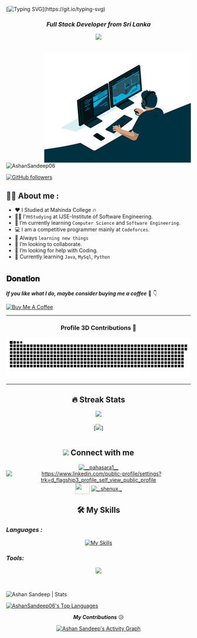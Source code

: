 [![Typing SVG](https://readme-typing-svg.herokuapp.com?size=32&vCenter=true&width=760&lines=Hi+%F0%9F%91%8B%2C+I'm+Ashan+Sandeep;IJSE-+%F0%9F%91%8B%2C+Institute+of+Software+Engineering;)](https://git.io/typing-svg)

<h3 align="center"><b><i>Full Stack Developer from Sri Lanka</i></b></h3>
<p align="center">
  <a href="https://github.com/DenverCoder1/readme-typing-svg"><img src="https://readme-typing-svg.herokuapp.com?lines=Computer+Science+Student;Competitive+Programmer;IJSE+GDSE+Student;Java%20|%20Algorithms%20|%20OOP%20;Specialist%20on%20Codeforces;Always%20learning%20new%20things&center=true&width=500&height=50"></a>
</p><br>

<img align="right" alt="Coding" width="400" src="https://github.com/AshanSandeep06/Images-repo/blob/master/src/assets/code.gif">

<img src="https://komarev.com/ghpvc/?username=pahasara1&label=Profile%20views&color=0e75b6&style=flat" alt="AshanSandeep06" /> </p>

[![GitHub followers](https://img.shields.io/github/followers/Pasan-Pahasara.svg?style=social&label=Follow&maxAge=2592000)](https://github.com/pahasara1?tab=followers)



## 👨‍🦰 About me :

- ❤️ I Studied at Mahinda College 🔥
- 👨‍🎓 I'm`Studying` at IJSE-Institute of Software Engineering.
- 🌱 I’m currently learning `Computer Science` and `Software Engineering`.
- 💻 I am a competitive programmer mainly at `Codeforces`.
- 👨 Always `learning new things`
- 👯 I’m looking to collaborate.
- 🤔 I’m looking for help with Coding.
- 🌱 Currently learning `Java`, `MySql`, `Python`
  <br>
<div>

#
</div>

## 𝐃𝐨𝐧𝐚𝐭𝐢𝐨𝐧

***If you like what I do, maybe consider buying me a coffee*** 🥺 👇

<a href="https://www.buymeacoffee.com/ashansandeep"><img src="https://cdn.buymeacoffee.com/buttons/v2/default-red.png" alt="Buy Me A Coffee" style="height: 35px !important; width: 120px !important;"></a>

***
<div align="center">

<h3 align="center">
  Profile 3D Contributions 🔰
</h3>


<img alt="Coding" width="600" src="https://github.com/AshanSandeep06/Images-repo/blob/master/src/assets/github-contribution-grid-snake.svg">

---

## 🔥 Streak Stats

![](https://github-profile-summary-cards.vercel.app/api/cards/stats?username=AshanSandeep06&theme=monokai)
<br>
<br>
[![](https://github-readme-streak-stats.herokuapp.com?user=AshanSandeep06&theme=soft-green)]
<br>
<br>


## <img src="https://media.giphy.com/media/iY8CRBdQXODJSCERIr/giphy.gif" width="30px"> Connect with me
<p align="center">
<a href="https://twitter.com/Ashan__Sandeep"><img align="center" src="https://raw.githubusercontent.com/rahuldkjain/github-profile-readme-generator/master/src/images/icons/Social/twitter.svg" alt="__pahasara1__" height="30" width="40" /></a>
<a href="https://www.linkedin.com/in/ashan-sandeep-248912212/" target="blank"><img align="center" src="https://raw.githubusercontent.com/rahuldkjain/github-profile-readme-generator/master/src/images/icons/Social/linked-in-alt.svg" alt="https://www.linkedin.com/public-profile/settings?trk=d_flagship3_profile_self_view_public_profile" height="30" width="40" /></a>
<a href="https://www.facebook.com/azhan.sandeep" target="blank"><img align="center" src="https://raw.githubusercontent.com/rahuldkjain/github-profile-readme-generator/master/src/images/icons/Social/facebook.svg" alt="" height="30" width="40" /></a>
<a href="https://www.instagram.com/____ashan______/" target="blank"><img align="center" src="https://raw.githubusercontent.com/rahuldkjain/github-profile-readme-generator/master/src/images/icons/Social/instagram.svg" alt="_.shenux._" height="30" width="40" /></a>

</p>

## 🛠️ My Skills

<h3 align="left"><b><i>Languages :</i></b></h3>

[![My Skills](https://skillicons.dev/icons?i=java,mysql,py,js,html,css)](https://skillicons.dev)

<h3 align="left"><b><i> Tools:</i></b></h3>

<p align="center">
  <a href="https://skillicons.dev">
    <img src="https://skillicons.dev/icons?i=ps,figma,idea,hibernate,jquery,github,git,bootstrap,linkedin,regex" />
  </a>
</p>


<br><p align="left"> <img src="https://github-readme-stats.vercel.app/api?username=AshanSandeep06&show_icons=true&theme=gotham" alt="Ashan Sandeep | Stats" />

<div align="center">

<p align="left"> <a href="https://github.com/AshanSandeep06/github-readme-stats"><img alt="AshanSandeep06's Top Languages" src="https://github-readme-stats.vercel.app/api/top-langs/?username=AshanSandeep06&langs_count=8&layout=compact&theme=gotham&hide_border=true&bg_color=1F222E&title_color=F85D7F&icon_color=F8D866&hide=Jupyter%20Notebook" height="142px"/></a> </p>

<!-- <p align="left"> <img src="https://github-readme-stats.vercel.app/api/top-langs/?username=AshanSandeep06&langs_count=5&theme=gotham" alt="AshanSandeep06 | My GitHub Language Stats" /> -->

***My Contributions*** 😥 <br>

<a href="https://github.com/AshanSandeep06/github-readme-activity-graph"><img alt="Ashan Sandeep's Activity Graph" src="https://activity-graph.herokuapp.com/graph?username=AshanSandeep06&bg_color=0D1117&color=5BCDEC&line=5BCDEC&point=FFFFFF&hide_border=true" /></a>
